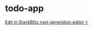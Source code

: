 # todo-app

[Edit in StackBlitz next generation editor ⚡️](https://stackblitz.com/~/github.com/haroldpacha/todo-app)
